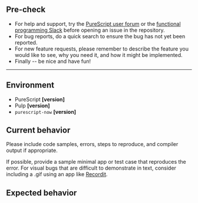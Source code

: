 ## Pre-check

* For help and support, try the [PureScript user forum](https://purescript-users.ml) or the [functional programming Slack](https://functionalprogramming.slack.com) before opening an issue in the repository.
* For bug reports, do a quick search to ensure the bug has not yet been reported.
* For new feature requests, please remember to describe the feature you would like to see, why you need it, and how it might be implemented.
* Finally -- be nice and have fun!

---

## Environment

* PureScript **[version]**
* Pulp **[version]**
* `purescript-now` **[version]**

## Current behavior

Please include code samples, errors, steps to reproduce, and compiler output if appropriate.

If possible, provide a sample minimal app or test case that reproduces the error. For visual bugs that are difficult to demonstrate in text, consider including a .gif using an app like [Recordit](http://www.recordit.co/).

## Expected behavior
